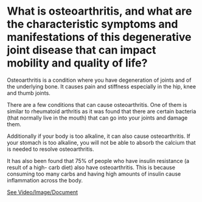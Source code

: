 # What is osteoarthritis, and what are the characteristic symptoms and manifestations of this degenerative joint disease that can impact mobility and quality of life?

Osteoarthritis is a condition where you have degeneration of joints and of the underlying bone. It causes pain and stiffness especially in the hip, knee and thumb joints.

There are a few conditions that can cause osteoarthritis. One of them is similar to rheumatoid arthritis as it was found that there are certain bacteria (that normally live in the mouth) that can go into your joints and damage them.

Additionally if your body is too alkaline, it can also cause osteoarthritis. If your stomach is too alkaline, you will not be able to absorb the calcium that is needed to resolve osteoarthritis.

It has also been found that 75% of people who have insulin resistance (a result of a high- carb diet) also have osteoarthritis. This is because consuming too many carbs and having high amounts of insulin cause inflammation across the body.

 [See Video/Image/Document](https://hls-player.drberg.com/asset?path=migrated-assets/the-bacteria-in-mouth-is-linked-to-osteoarthritis-drberg)